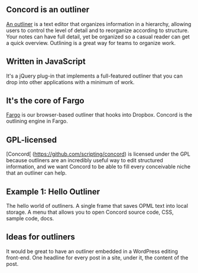 Concord is an outliner
--------------

[An outliner](http://docs.fargo.io/outlinerHowto) is a text editor that organizes information in a hierarchy, allowing users to control the level of detail and to reorganize according to structure. Your notes can have full detail, yet be organized so a casual reader can get a quick overview. Outlining is a great way for teams to organize work. 

Written in JavaScript
--------------

It's a jQuery plug-in that implements a full-featured outliner that you can drop into other applications with a minimum of work. 

It's the core of Fargo
--------------

[Fargo](http://fargo.io/) is our browser-based outliner that hooks into Dropbox. 
Concord is the outlining engine in Fargo.

GPL-licensed
--------------

[Concord[ (https://github.com/scripting/concord) is licensed under the GPL because outliners are an incredibly useful way to edit structured information, and we want Concord to be able to fill every conceivable niche that an outliner can help. 

Example 1: Hello Outliner
--------------

The hello world of outliners.
A single frame that saves OPML text into local storage. 
A menu that allows you to open  Concord source code, CSS, sample code, docs. 

Ideas for outliners
--------------

It would be great to have an outliner embedded in a WordPress editing front-end. One headline for every post in a site, under it, the content of the post.

